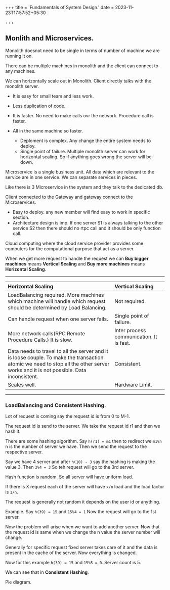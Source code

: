+++
title = 'Fundamentals of System Design.'
date = 2023-11-23T17:57:52+05:30

+++



## Monlith and Microservices.

Monolith doesnot need to be single in terms of number of machine we are running it on.

There can be multiple machines in monolith and the client can connect to any machines.

We can horizontally scale out in Monolith. Client directly talks with the monolith server.

* It is easy for small team and less work.
* Less duplication of code.
* It is faster. No need to make calls ovr the network. Procedure call is faster.
* All in the same machine so faster.

    - Deploment is complex. Any change the entire system needs to deploy.
    - Single point of failure. Multiple monolith server can work for horizontal scaling. So if anything goes wrong the server will be down.

Microservice is a single business unit. All data which are relevant to the service are in one service. We can separate services in pieces.

Like there is 3 Microservice in the system and they talk to the dedicated db.

Client connected to the Gateway and gateway connect to the Microservices.

* Easy to deploy. any new member will find easy to work in specific section.
* Architecture design is imp. If one server S1 is always talking to the other service S2 then there should no rtpc call and it should be only function call.

Cloud computing where the cloud service provider provides some computers for the computational purpose that act as a server.

When we get more request to handle the request we can **Buy bigger machines** means **Vertical Scaling** and **Buy more machines** means **Horizontal Scaling**.

---

|Horizontal Scaling|Vertical Scaling|
|:---|:---|
|LoadBalancing required. More machines which machine will handle which request should be determined by Load Balancing.|Not required.|
|Can handle request when one server fails.|Single point of failure.|
|More network calls(RPC Remote Procedure Calls.) It is slow.|Inter process communication. It is fast.|
|Data needs to travel to all the server and it is loose couple. To make the transaction atomic we need to stop all the other server works and it is not possible. Data inconsistent.|Consistent.
|Scales well.|Hardware Limit.|

---

### LoadBalancing and Consistent Hashing.
Lot of request is coming say the request id is from 0 to M-1.


The request id is send to the server. We take the request id r1 and then we hash it.

There are some hashing algorithm.
Say `h(r1) = m1` then to redirect we `m1%n` n is the number of server we have. Then we send the request to the respective server.

Say we have 4 server and after `h(10) - 3` say the hashing is making the value 3.
Then `3%4 = 3` So teh request will go to the 3rd server.

Hash function is random. So all server will have uniform load.

If there is X request each of the server will have `x/n` load and the load factor is `1/n`.

The request is generally not random it depends on the user id or anything.

Example. Say `h(39) = 15` and `15%4 = 1` Now the request will go to the 1st server.

Now the problem will arise when we want to add another server. Now that the request id is same when we change the n value the server number will change.

Generally for specific request fixed server takes care of it and the data is present in the cache of the server. Now everything is changed.

Now for this example `h(39) = 15` and `15%5 = 0`. Server count is 5.

We can see that in **Consistent Hashing**.

Pie diagram.
